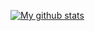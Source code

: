 
[![My github stats](https://github-readme-stats.vercel.app/api?username=SonnyCastro&show_icons=true&theme=tokyonight)](https://github.com/anuraghazra/github-readme-stats)
